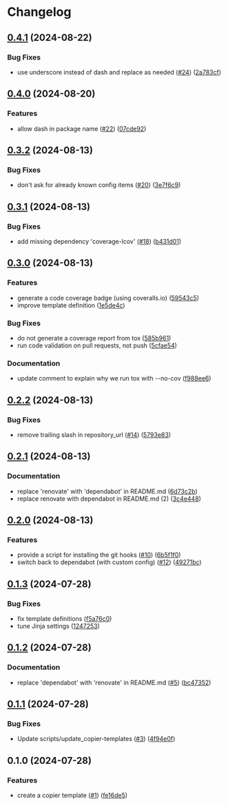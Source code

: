 # Changelog

## [0.4.1](https://github.com/feeph/pypackage-template/compare/v0.4.0...v0.4.1) (2024-08-22)


### Bug Fixes

* use underscore instead of dash and replace as needed ([#24](https://github.com/feeph/pypackage-template/issues/24)) ([2a783cf](https://github.com/feeph/pypackage-template/commit/2a783cfecd44965af1edaf7628d015221d171cef))

## [0.4.0](https://github.com/feeph/pypackage-template/compare/v0.3.2...v0.4.0) (2024-08-20)


### Features

* allow dash in package name ([#22](https://github.com/feeph/pypackage-template/issues/22)) ([07cde92](https://github.com/feeph/pypackage-template/commit/07cde92199bd3be1d381ef239d3a779d46ad6d7d))

## [0.3.2](https://github.com/feeph/pypackage-template/compare/v0.3.1...v0.3.2) (2024-08-13)


### Bug Fixes

* don't ask for already known config items ([#20](https://github.com/feeph/pypackage-template/issues/20)) ([3e7f6c9](https://github.com/feeph/pypackage-template/commit/3e7f6c974cfecd375e42530ca3cf1b59b7beba0d))

## [0.3.1](https://github.com/feeph/pypackage-template/compare/v0.3.0...v0.3.1) (2024-08-13)


### Bug Fixes

* add missing dependency 'coverage-lcov' ([#18](https://github.com/feeph/pypackage-template/issues/18)) ([b431d01](https://github.com/feeph/pypackage-template/commit/b431d01361cf5f1794689c52cf0422204aa554f5))

## [0.3.0](https://github.com/feeph/pypackage-template/compare/v0.2.2...v0.3.0) (2024-08-13)


### Features

* generate a code coverage badge (using coveralls.io) ([59543c5](https://github.com/feeph/pypackage-template/commit/59543c5400413c667b76d75a48e772962929a72c))
* improve template definition ([1e5de4c](https://github.com/feeph/pypackage-template/commit/1e5de4cc893da491616ac4cc65e25472f24c01e9))


### Bug Fixes

* do not generate a coverage report from tox ([585b961](https://github.com/feeph/pypackage-template/commit/585b961451bcfd96b75fce4b44a3489957e66d45))
* run code validation on pull requests, not push ([5cfae54](https://github.com/feeph/pypackage-template/commit/5cfae546c4ec9712755c6285f67f5c88a1f6f36a))


### Documentation

* update comment to explain why we run tox with --no-cov ([f988ee6](https://github.com/feeph/pypackage-template/commit/f988ee60a4661b2985928163a667520dc651dff9))

## [0.2.2](https://github.com/feeph/pypackage-template/compare/v0.2.1...v0.2.2) (2024-08-13)


### Bug Fixes

* remove trailing slash in repository_url ([#14](https://github.com/feeph/pypackage-template/issues/14)) ([5793e83](https://github.com/feeph/pypackage-template/commit/5793e83ee2d91efc91b2e242602ad4ca68a5a9bb))

## [0.2.1](https://github.com/feeph/pypackage-template/compare/v0.2.0...v0.2.1) (2024-08-13)


### Documentation

* replace 'renovate' with 'dependabot' in README.md ([6d73c2b](https://github.com/feeph/pypackage-template/commit/6d73c2bde6b498f1a5d061abaf3b4b1ecc207949))
* replace renovate with dependabot in README.md (2) ([3c4e448](https://github.com/feeph/pypackage-template/commit/3c4e448c9e5bae025c5fb6285539d31c207a0f19))

## [0.2.0](https://github.com/feeph/pypackage-template/compare/v0.1.3...v0.2.0) (2024-08-13)


### Features

* provide a script for installing the git hooks ([#10](https://github.com/feeph/pypackage-template/issues/10)) ([6b5f1f0](https://github.com/feeph/pypackage-template/commit/6b5f1f05775c181217bd8c3a9b1967bdeef14f39))
* switch back to dependabot (with custom config) ([#12](https://github.com/feeph/pypackage-template/issues/12)) ([49271bc](https://github.com/feeph/pypackage-template/commit/49271bc12f7445de016e50416c55430279dddc1d))

## [0.1.3](https://github.com/feeph/pypackage-template/compare/v0.1.2...v0.1.3) (2024-07-28)


### Bug Fixes

* fix template definitions ([f5a76c0](https://github.com/feeph/pypackage-template/commit/f5a76c02ac7f59173a833eafcae4dec199917ca9))
* tune Jinja settings ([1247253](https://github.com/feeph/pypackage-template/commit/1247253450ebd833e71df65161eaa18bba4f1ed0))

## [0.1.2](https://github.com/feeph/pypackage-template/compare/v0.1.1...v0.1.2) (2024-07-28)


### Documentation

* replace 'dependabot' with 'renovate' in README.md ([#5](https://github.com/feeph/pypackage-template/issues/5)) ([bc47352](https://github.com/feeph/pypackage-template/commit/bc47352ba76a448cf03ba5cb4090f37b7b5292b3))

## [0.1.1](https://github.com/feeph/pypackage-template/compare/v0.1.0...v0.1.1) (2024-07-28)


### Bug Fixes

* Update scripts/update_copier-templates ([#3](https://github.com/feeph/pypackage-template/issues/3)) ([4f94e0f](https://github.com/feeph/pypackage-template/commit/4f94e0fdabcd0cb5a8f351b270100709914f644f))

## 0.1.0 (2024-07-28)


### Features

* create a copier template ([#1](https://github.com/feeph/pypackage-template/issues/1)) ([fe16de5](https://github.com/feeph/pypackage-template/commit/fe16de537bda0bcafe6d06da3c1b814b71af7e33))
